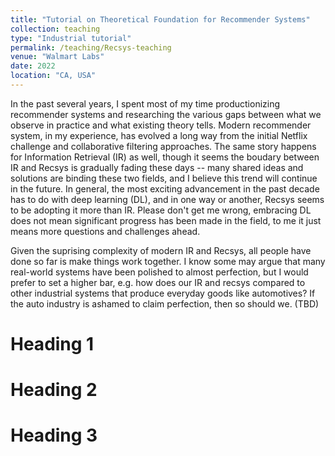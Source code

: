 ```yaml
---
title: "Tutorial on Theoretical Foundation for Recommender Systems"
collection: teaching
type: "Industrial tutorial"
permalink: /teaching/Recsys-teaching
venue: "Walmart Labs"
date: 2022
location: "CA, USA"
---
```


In the past several years, I spent most of my time productionizing recommender systems and researching the various gaps between what we observe in practice and what existing theory tells. Modern recommender system, in my experience, has evolved a long way from the initial Netflix challenge and collaborative filtering approaches. The same story happens for Information Retrieval (IR) as well, though it seems the boudary between IR and Recsys is gradually fading these days -- many shared ideas and solutions are binding these two fields, and I believe this trend will continue in the future. In general, the most exciting advancement in the past decade has to do with deep learning (DL), and in one way or another, Recsys seems to be adopting it more than IR. Please don't get me wrong, embracing DL does not mean significant progress has been made in the field, to me it just means more questions and challenges ahead. 

Given the suprising complexity of modern IR and Recsys, all people have done so far is make things work together. I know some may argue that many real-world systems have been polished to almost perfection, but I would prefer to set a higher bar, e.g. how does our IR and recsys compared to other industrial systems that produce everyday goods like automotives? If the auto industry is ashamed to claim perfection, then so should we. (TBD)



Heading 1
======

Heading 2
======

Heading 3
======